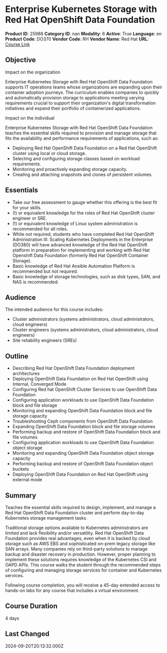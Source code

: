 # Enterprise Kubernetes Storage with Red Hat OpenShift Data Foundation

**Product ID**: 25988
**Category ID**: nan
**Modality**: 6
**Active**: True
**Language**: en
**Product Code**: DO370
**Vendor Code**: RH
**Vendor Name**: Red Hat
**URL**: [Course Link](https://www.fastlaneus.com/course/redhat-do370)

## Objective
Impact on the organization

Enterprise Kubernetes Storage with Red Hat OpenShift Data Foundation supports IT operations teams whose organizations are expanding upon their container adoption journeys. The curriculum enables companies to quickly and automatically provision storage to applications meeting varying requirements crucial to support their organization's digital transformation initiatives and expand their portfolio of containerized applications.

Impact on the individual

Enterprise Kubernetes Storage with Red Hat OpenShift Data Foundation teaches the essential skills required to provision and manage storage that fits the availability and performance requirements of applications, such as:


- Deploying Red Hat OpenShift Data Foundation on a Red Hat OpenShift cluster using local or cloud storage.
- Selecting and configuring storage classes based on workload requirements.
- Monitoring and proactively expanding storage capacity.
- Creating and attaching snapshots and clones of persistent volumes.

## Essentials
- Take our free assessment to gauge whether this offering is the best fit for your skills.
- (!)  or equivalent knowledge for the roles of Red Hat OpenShift cluster engineer or SRE.
- (!)  or equivalent knowledge of Linux system administration is recommended for all roles.
- While not required, students who have completed Red Hat OpenShift Administration III: Scaling Kubernetes Deployments in the Enterprise (DO380) will have advanced knowledge of the Red Hat OpenShift platform in preparation for implementing and working with Red Hat Openshift Data Foundation (formerly Red Hat OpenShift Container Storage).
- Basic knowledge of Red Hat Ansible Automation Platform is recommended but not required.
- Basic knowledge of storage technologies, such as disk types, SAN, and NAS is recommended.

## Audience
The intended audience for this course includes:


- Cluster administrators (systems administrators, cloud administrators, cloud engineers)
- Cluster engineers (systems administrators, cloud administrators, cloud engineers)
- Site reliability engineers (SREs)

## Outline
- Describing Red Hat OpenShift Data Foundation deployment architectures
- Deploying OpenShift Data Foundation on Red Hat OpenShift using Internal, Converged Mode
- Configuring Red hat OpenShift Cluster Services to use OpenShift Data Foundation
- Configuring application workloads to use OpenShift Data Foundation block and file storage
- Monitoring and expanding OpenShift Data Foundation block and file storage capacity
- Troubleshooting Ceph components from OpenShift Data Foundation
- Expanding OpenShift Data Foundation block and file storage volumes
- Performing backup and restore of OpenShift Data Foundation block and file volumes
- Configuring application workloads to use OpenShift Data Foundation object storage
- Monitoring and expanding OpenShift Data Foundation object storage capacity
- Performing backup and restore of OpenShift Data Foundation object buckets
- Deploying OpenShift Data Foundation on Red Hat OpenShift using external mode

## Summary
Teaches the essential skills required to design, implement, and manage a Red Hat OpenShift Data Foundation cluster and perform day-to-day Kubernetes storage management tasks.

Traditional storage options available to Kubernetes administrators are limited and lack flexibility and/or versatility. Red Hat OpenShift Data Foundation provides real advantages, even when it is backed by cloud storage such as AWS EBS and sophisticated on-prem legacy storage like SAN arrays. Many companies rely on third-party solutions to manage backup and disaster recovery in production. However, proper planning to implement these solutions requires knowledge of the Kubernetes CSI and OAPD APIs. This course walks the student through the recommended steps of configuring and managing storage services for container and Kubernetes services.

Following course completion, you will receive a 45-day extended access to hands-on labs for any course that includes a virtual environment.

## Course Duration
4 days

## Last Changed
2024-09-20T20:13:32.000Z
